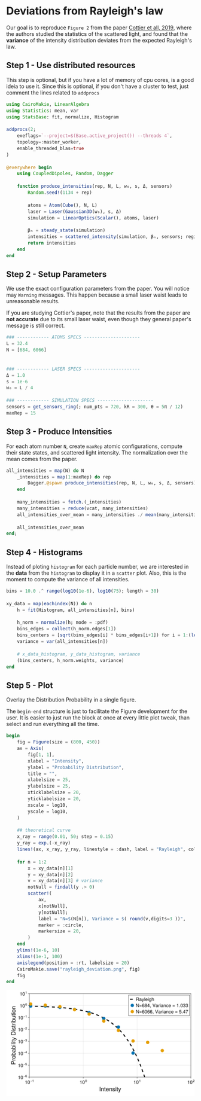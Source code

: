 # Deviations from Rayleigh's law

Our goal is to reproduce `Figure 2` from the paper [Cottier et all, 2019](http://www.kaiserlux.de/coldatoms/Articles/Fluctuations.pdf), where the authors studied the statistics of the scattered light, and found that the **variance** of the intensity distribution deviates from the expected Rayleigh's law.

## Step 1 - Use distributed resources

This step is optional, but if you have a lot of memory of cpu cores, is a good ideia to use it.
Since this is optional, if you don't have a cluster to test, just comment the lines related to `addprocs`

```julia
using CairoMakie, LinearAlgebra
using Statistics: mean, var
using StatsBase: fit, normalize, Histogram

addprocs(2; 
    exeflags=`--project=$(Base.active_project()) --threads 4`, 
    topology=:master_worker, 
    enable_threaded_blas=true
)

@everywhere begin
    using CoupledDipoles, Random, Dagger

    function produce_intensities(rep, N, L, w₀, s, Δ, sensors)
        Random.seed!(1134 + rep)
    
        atoms = Atom(Cube(), N, L)
        laser = Laser(Gaussian3D(w₀), s, Δ)
        simulation = LinearOptics(Scalar(), atoms, laser)
    
        βₙ = steady_state(simulation)
        intensities = scattered_intensity(simulation, βₙ, sensors; regime = :far_field)
        return intensities
    end
end

```

## Step 2 - Setup Parameters
We use the exact configuration parameters from the paper. You will notice may `Warning` messages. This happen because a small laser waist leads to unreasonable results.

If you are studying Cottier's paper, note that the results from the paper are **not accurate** due to its small laser waist, even though they general paper's message is still correct.


```julia
### ------------ ATOMS SPECS ---------------------
L = 32.4
N = [684, 6066]


### ------------ LASER SPECS ---------------------
Δ = 1.0
s = 1e-6
w₀ = L / 4

### ------------ SIMULATION SPECS ---------------------
sensors = get_sensors_ring(; num_pts = 720, kR = 300, θ = 5π / 12)
maxRep = 15
```

## Step 3 - Produce Intensities

For each atom number `N`, create `maxRep` atomic configurations, compute their state states, and scattered light intensity. The normalization over the mean comes from the paper.

```julia
all_intensities = map(N) do N
    _intensities = map(1:maxRep) do rep
        Dagger.@spawn produce_intensities(rep, N, L, w₀, s, Δ, sensors)
    end

    many_intensities = fetch.(_intensities)
    many_intensities = reduce(vcat, many_intensities)
    all_intensities_over_mean = many_intensities ./ mean(many_intensities)

    all_intensities_over_mean
end;

```


## Step 4 -  Histograms

Instead of ploting `histogram` for each particle number, we are interested in the **data** from the `histogram` to display it in a `scatter` plot. Also, this is the moment to compute the variance of all intensities.


```julia
bins = 10.0 .^ range(log10(1e-6), log10(75); length = 30)

xy_data = map(eachindex(N)) do n
    h = fit(Histogram, all_intensities[n], bins)

    h_norm = normalize(h; mode = :pdf)
    bins_edges = collect(h_norm.edges[1])
    bins_centers = [sqrt(bins_edges[i] * bins_edges[i+1]) for i = 1:(length(bins_edges)-1)]
    variance = var(all_intensities[n])

    # x_data_histogram, y_data_histogram, variance
    (bins_centers, h_norm.weights, variance)
end
```


## Step 5 - Plot

Overlay the Distribution Probability in a single figure.

The `begin-end` structure is just to facilitate the Figure development for the user. It is easier to just run the block at once at every little plot tweak, than select and run everything all the time.

```julia
begin
    fig = Figure(size = (800, 450))
    ax = Axis(
        fig[1, 1],
        xlabel = "Intensity",
        ylabel = "Probability Distribution",
        title = "",
        xlabelsize = 25,
        ylabelsize = 25,
        xticklabelsize = 20,
        yticklabelsize = 20,
        xscale = log10,
        yscale = log10,
    )

    ## theoretical curve
    x_ray = range(0.01, 50; step = 0.15)
    y_ray = exp.(-x_ray)
    lines!(ax, x_ray, y_ray, linestyle = :dash, label = "Rayleigh", color = :black, linewidth = 4)

    for n = 1:2
        x = xy_data[n][1]
        y = xy_data[n][2]
        v = xy_data[n][3] # variance
        notNull = findall(y .> 0)
        scatter!(
            ax,
            x[notNull],
            y[notNull];
            label = "N=$(N[n]), Variance = $( round(v,digits=3 ))",
            marker = :circle,
            markersize = 20,
        )
    end
    ylims!(1e-6, 10)
    xlims!(1e-1, 100)
    axislegend(position = :rt, labelsize = 20)
    CairoMakie.save("rayleigh_deviation.png", fig)
    fig
end
```

![Rayleigh Deviation](rayleigh_deviation.png)